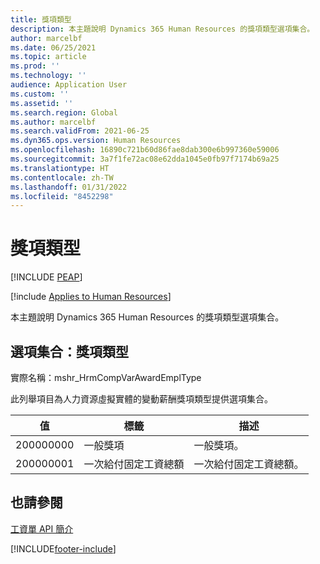 ```yaml
---
title: 獎項類型
description: 本主題說明 Dynamics 365 Human Resources 的獎項類型選項集合。
author: marcelbf
ms.date: 06/25/2021
ms.topic: article
ms.prod: ''
ms.technology: ''
audience: Application User
ms.custom: ''
ms.assetid: ''
ms.search.region: Global
ms.author: marcelbf
ms.search.validFrom: 2021-06-25
ms.dyn365.ops.version: Human Resources
ms.openlocfilehash: 16890c721b60d86fae8dab300e6b997360e59006
ms.sourcegitcommit: 3a7f1fe72ac08e62dda1045e0fb97f7174b69a25
ms.translationtype: HT
ms.contentlocale: zh-TW
ms.lasthandoff: 01/31/2022
ms.locfileid: "8452298"
---
```

# <a name="award-type"></a>獎項類型


[!INCLUDE [PEAP](../includes/peap-1.md)]

[!include [Applies to Human Resources](../includes/applies-to-hr.md)]

本主題說明 Dynamics 365 Human Resources 的獎項類型選項集合。

## <a name="option-set-award-type"></a>選項集合：獎項類型

實際名稱：mshr_HrmCompVarAwardEmplType

此列舉項目為人力資源虛擬實體的變動薪酬獎項類型提供選項集合。

| 值 | 標籤 | 描述 |
| --- | --- | --- |
| 200000000 | 一般獎項 | 一般獎項。 |
| 200000001 | 一次給付固定工資總額 | 一次給付固定工資總額。 |

## <a name="see-also"></a>也請參閱

[工資單 API 簡介](hr-admin-integration-payroll-api-introduction.md)<br>


[!INCLUDE[footer-include](../includes/footer-banner.md)]
